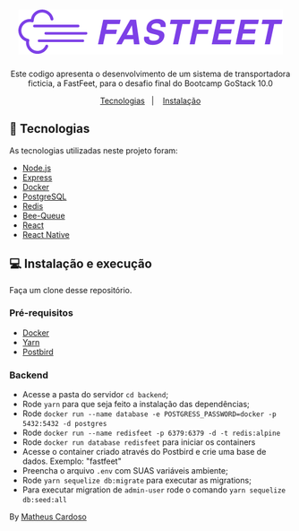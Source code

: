 <h1 align="center">
  <img alt="FastFeet" title="FastFeet" src=".github/logo.png" />
</h1>

<p align="center">Este codigo apresenta o desenvolvimento de um sistema de transportadora ficticia, a FastFeet, para o desafio final do Bootcamp GoStack 10.0</p>

<p align="center">
 <a href="#rocket-tecnologias">Tecnologias</a>&nbsp;&nbsp;&nbsp;|&nbsp;&nbsp;&nbsp;
 <a href="#computer-instalação-execução-e-desenvolvimento">Instalação</a>
</p>

## :rocket: Tecnologias

As tecnologias utilizadas neste projeto foram:

- [Node.js](https://nodejs.org/en/)
- [Express](https://github.com/expressjs/express)
- [Docker](https://www.docker.com/)
- [PostgreSQL](https://www.postgresql.org/)
- [Redis](https://redis.io/)
- [Bee-Queue](https://github.com/bee-queue/bee-queue)
- [React](https://reactjs.org/)
- [React Native](https://reactnative.dev/)

## :computer: Instalação e execução

Faça um clone desse repositório.

### Pré-requisitos

- [Docker](https://www.docker.com/)
- [Yarn](https://yarnpkg.com/)
- [Postbird](https://www.electronjs.org/apps/postbird)

### Backend

- Acesse a pasta do servidor `cd backend`;
- Rode `yarn` para que seja feito a instalação das dependências;
- Rode `docker run --name database -e POSTGRESS_PASSWORD=docker -p 5432:5432 -d postgres`
- Rode `docker run --name redisfeet -p 6379:6379 -d -t redis:alpine`
- Rode `docker run database redisfeet` para iniciar os containers
- Acesse o container criado através do Postbird e crie uma base de dados. Exemplo: "fastfeet"
- Preencha o arquivo `.env` com SUAS variáveis ambiente;
- Rode `yarn sequelize db:migrate` para executar as migrations;
- Para executar migration de `admin-user` rode o comando `yarn sequelize db:seed:all`


By [Matheus Cardoso](https://www.linkedin.com/in/thyus/)
